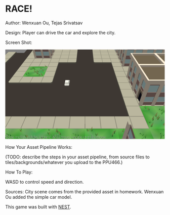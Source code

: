 # RACE!

Author: Wenxuan Ou, Tejas Srivatsav

Design: Player can drive the car and explore the city.

Screen Shot:

![Screen Shot](gameplay.png)

How Your Asset Pipeline Works:

(TODO: describe the steps in your asset pipeline, from source files to tiles/backgrounds/whatever you upload to the PPU466.)

How To Play:

WASD to control speed and direction.

Sources: City scene comes from the provided asset in homework. Wenxuan Ou added the simple car model. 

This game was built with [NEST](NEST.md).

